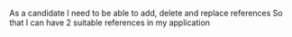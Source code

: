 As a candidate
I need to be able to add, delete and replace references
So that I can have 2 suitable references in my application
